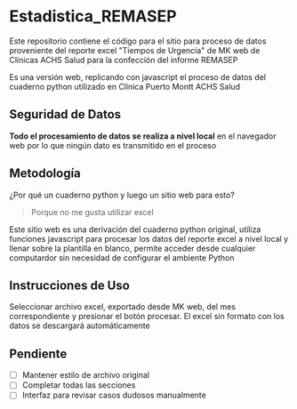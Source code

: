 # Estadistica_REMASEP

Este repositorio contiene el código para el sitio para proceso de datos proveniente del reporte excel "Tiempos de Urgencia" de MK web de Clínicas ACHS Salud para la confección del informe REMASEP

Es una versión web, replicando con javascript el proceso de datos del cuaderno python utilizado en Clínica Puerto Montt ACHS Salud

## Seguridad de Datos

**Todo el procesamiento de datos se realiza a nivel local** en el navegador web por lo que ningún dato es transmitido en el proceso

## Metodología

¿Por qué un cuaderno python y luego un sitio web para esto?

>Porque no me gusta utilizar excel

Este sitio web es una derivación del cuaderno python original, utiliza funciones javascript para procesar los datos del reporte excel a nivel local y llenar sobre la plantilla en blanco, permite acceder desde cualquier computardor sin necesidad de configurar el ambiente Python

## Instrucciones de Uso

Seleccionar archivo excel, exportado desde MK web, del mes correspondiente y presionar el botón procesar. El excel sin formato con los datos se descargará automáticamente

## Pendiente

- [ ] Mantener estilo de archivo original
- [ ] Completar todas las secciones
- [ ] Interfaz para revisar casos dudosos manualmente 